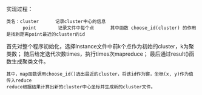 实现过程：

    类名：cluster      记录cluster中心的信息
          point        记录文件中每个点      其中函数 choose_id(cluster) 的作用是找到距离point最近的cluster的id
     
   首先对整个程序初始化，选择Instance文件中前k个点作为初始的cluster，k为聚类数；
   随后给定迭代次数times，执行times次mapreduce；
   最后通过result()函数生成聚类文件。
   
    其中，map函数调用choose_id()选出最近的cluster，将该id作为键，坐标(x, y)作为值传入reduce
    reduce根据结果计算出新的cluster中心坐标并生成新的cluster文件。
